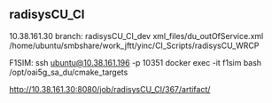 ## radisysCU_CI
10.38.161.30
branch: radisysCU_CI_dev
xml_files/du_outOfService.xml
/home/ubuntu/smbshare/work_jftt/yinc/CI_Scripts/radisysCU_WRCP


F1SIM:
ssh ubuntu@10.38.161.196 -p 10351
docker exec -it f1sim bash
/opt/oai5g_sa_du/cmake_targets

http://10.38.161.30:8080/job/radisysCU_CI/367/artifact/